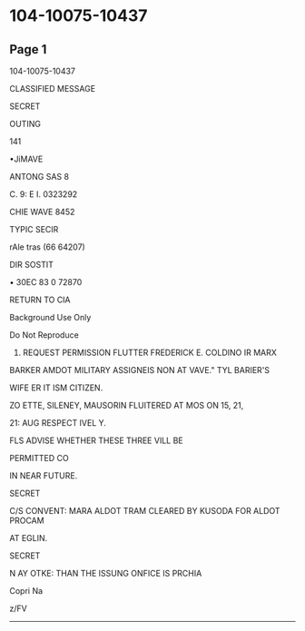 # 104-10075-10437

## Page 1

104-10075-10437

CLASSIFIED MESSAGE

SECRET

OUTING

141

•JiMAVE

ANTONG SAS 8

C. 9: E I. 0323292

CHIE WAVE 8452

TYPIC SECIR

rAle tras (66 64207)

DIR SOSTIT

• 30EC 83 0 72870

RETURN TO CIA

Background Use Only

Do Not Reproduce

1. REQUEST PERMISSION FLUTTER FREDERICK E. COLDINO IR MARX

BARKER AMDOT MILITARY ASSIGNEIS NON AT VAVE." TYL BARIER'S

WIFE ER IT ISM CITIZEN.

ZO ETTE, SILENEY, MAUSORIN FLUITERED AT MOS ON 15, 21,

21: AUG RESPECT IVEL Y.

FLS ADVISE WHETHER THESE THREE VILL BE

PERMITTED CO

IN NEAR FUTURE.

SECRET

C/S CONVENT: MARA ALDOT TRAM CLEARED BY KUSODA FOR ALDOT PROCAM

AT EGLIN.

SECRET

N AY OTKE: THAN THE ISSUNG ONFICE IS PRCHIA

Copri Na

z/FV

---

